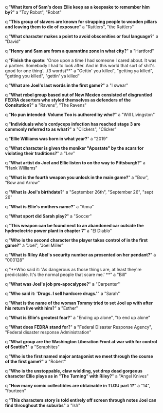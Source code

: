 q "**What item of Sam's does Ellie keep as a keepsake to remember him by?**"
a "Toy Robot", "Robot"

q "**This group of slavers are known for strapping people to wooden pillars and leaving them to die of exposure**"
a "Rattlers", "the Rattlers"

q "**What character makes a point to avoid obscenities or foul language?**"
a "David"

q "**Henry and Sam are from a quarantine zone in what city?**"
a "Hartford"

q "**Finish the quote:** 'Once upon a time I had someone I cared about. It was a partner. Somebody I had to look after. And in this world that sort of shit's good for one thing'...(3 words)**"
a "Gettin' you killed", "getting ya killed", "getting you killed", "gettin' ya killed"

q "**What are Joel's last words in the first game?**"
a "I swear"

q "**What rebel group based out of New Mexico consisted of disgruntled FEDRA deserters who styled themselves as defenders of the Consitution?**"
a "Ravens", "The Ravens"

q "**No pun intended: Volume Too is authored by who?**"
a "Will Livingston"

q "**Individuals who's cordyceps infection has reached stage 3 are commonly referred to as what?**"
a "Clickers", "Clicker"

q "**Ellie Williams was born in what year?**"
a "2019"

q "**What character is given the moniker "Apostate" by the scars for violating their traditions?**"
a "Lev"

q "**What artist do Joel and Ellie listen to on the way to Pittsburgh?**"
a "Hank Williams"

q "**What is the fourth weapon you unlock in the main game?**"
a "Bow", "Bow and Arrow" 

q "**What is Joel's birthdate?**"
a "September 26th", "September 26", "sept 26"

q "**What is Ellie's mothers name?**"
a "Anna"

q "**What sport did Sarah play?**"
a "Soccer"  

q "**This weapon can be found next to an abandoned car outside the hydroelectric power plant in chapter 7**"
a "El Diablo"

q "**Who is the second character the player takes control of in the first game?**"
a "Joel", "Joel Miller"

q "**What is Riley Abel's security number as presented on her pendant?**"
a "000128"

q "**Who said it: 'As dangerous as those things are, at least they're predictable. It's the normal people that scare me.' **"
a "Bill"

q "**What was Joel's job pre-apocalypse?**"
a "Carpenter"

q "**Who said it: 'Drugs. I sell hardcore drugs.'**"
a "Sarah"

q "**What is the name of the woman Tommy tried to set Joel up with after his return live with him?**"
a "Esther"

q "**What is Ellie's greatest fear?**"
a "Ending up alone", "to end up alone"

q "**What does FEDRA stand for?**"
a "Federal Disaster Response Agency", "Federal disaster response Administration" 

q "**What group are the Washington Liberation Front at war with for control of Seattle?**"
a "Seraphites"

q "**Who is the first named major antagonist we meet through the course of the first game?**"
a "Robert"

q "**Who is the unstoppable, claw wielding, yet drop dead gorgeous character Ellie plays as in "The Turning" with Riley?**"
a "Angel Knives"

q "**How many comic collectibles are obtainable in TLOU part 1?**"
a "14", "fourteen"

q "**This characters story is told entirely off screen through notes Joel can find throughout the suburbs**"
a "Ish"

